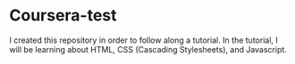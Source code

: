 # Coursera-test
I created this repository in order to follow along a tutorial. In the tutorial, I will be learning about HTML, CSS (Cascading Stylesheets), and Javascript.